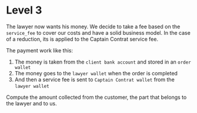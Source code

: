 # Level 3

The lawyer now wants his money.
We decide to take a fee based on the `service_fee` to cover our costs and have a solid business model.
In the case of a reduction, its is applied to the Captain Contrat service fee.

The payment work like this:
  1. The money is taken from the `client bank account` and stored in an `order wallet`
  2. The money goes to the `lawyer wallet` when the order is completed
  3. And then a service fee is sent to `Captain Contrat wallet` from the `lawyer wallet`

Compute the amount collected from the customer, the part that belongs to the lawyer and to us.
